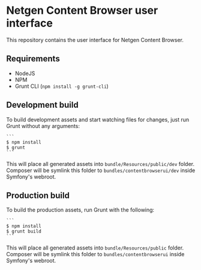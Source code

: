 Netgen Content Browser user interface
=====================================

This repository contains the user interface for Netgen Content Browser.

Requirements
------------

* NodeJS
* NPM
* Grunt CLI (`npm install -g grunt-cli`)

Development build
-----------------

To build development assets and start watching files for changes, just run
Grunt without any arguments:

    ```
    $ npm install
    $ grunt
    ```

This will place all generated assets into `bundle/Resources/public/dev` folder.
Composer will be symlink this folder to `bundles/contentbrowserui/dev` inside
Symfony's webroot.

Production build
----------------

To build the production assets, run Grunt with the following:

    ```
    $ npm install
    $ grunt build
    ```

This will place all generated assets into `bundle/Resources/public` folder.
Composer will be symlink this folder to `bundles/contentbrowserui` inside
Symfony's webroot.
